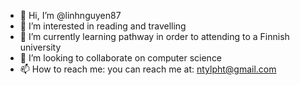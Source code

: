 - 👋 Hi, I’m @linhnguyen87
- 👀 I’m interested in reading and travelling
- 🌱 I’m currently learning pathway in order to attending to a Finnish university
- 💞️ I’m looking to collaborate on computer science
- 📫 How to reach me: you can reach me at: ntylpht@gmail.com
